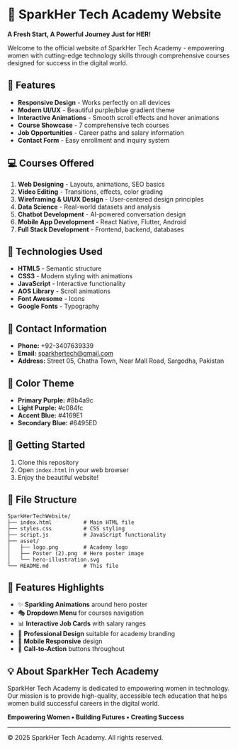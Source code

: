 # 🌟 SparkHer Tech Academy Website

**A Fresh Start, A Powerful Journey Just for HER!**

Welcome to the official website of SparkHer Tech Academy - empowering women with cutting-edge technology skills through comprehensive courses designed for success in the digital world.

## 🚀 Features

- **Responsive Design** - Works perfectly on all devices
- **Modern UI/UX** - Beautiful purple/blue gradient theme
- **Interactive Animations** - Smooth scroll effects and hover animations
- **Course Showcase** - 7 comprehensive tech courses
- **Job Opportunities** - Career paths and salary information
- **Contact Form** - Easy enrollment and inquiry system

## 💻 Courses Offered

1. **Web Designing** - Layouts, animations, SEO basics
2. **Video Editing** - Transitions, effects, color grading
3. **Wireframing & UI/UX Design** - User-centered design principles
4. **Data Science** - Real-world datasets and analysis
5. **Chatbot Development** - AI-powered conversation design
6. **Mobile App Development** - React Native, Flutter, Android
7. **Full Stack Development** - Frontend, backend, databases

## 🎯 Technologies Used

- **HTML5** - Semantic structure
- **CSS3** - Modern styling with animations
- **JavaScript** - Interactive functionality
- **AOS Library** - Scroll animations
- **Font Awesome** - Icons
- **Google Fonts** - Typography

## 📱 Contact Information

- **Phone:** +92-3407639339
- **Email:** sparkhertech@gmail.com
- **Address:** Street 05, Chatha Town, Near Mall Road, Sargodha, Pakistan

## 🌈 Color Theme

- **Primary Purple:** #8b4a9c
- **Light Purple:** #c084fc
- **Accent Blue:** #4169E1
- **Secondary Blue:** #6495ED

## 🚀 Getting Started

1. Clone this repository
2. Open `index.html` in your web browser
3. Enjoy the beautiful website!

## 📄 File Structure

```
SparkHerTechWebsite/
├── index.html          # Main HTML file
├── styles.css          # CSS styling
├── script.js           # JavaScript functionality
├── asset/
│   ├── logo.png        # Academy logo
│   ├── Poster (2).png  # Hero poster image
│   └── hero-illustration.svg
└── README.md           # This file
```

## 🎨 Features Highlights

- ✨ **Sparkling Animations** around hero poster
- 🎭 **Dropdown Menu** for courses navigation
- 📊 **Interactive Job Cards** with salary ranges
- 🌟 **Professional Design** suitable for academy branding
- 📱 **Mobile Responsive** design
- 🎯 **Call-to-Action** buttons throughout

## 💡 About SparkHer Tech Academy

SparkHer Tech Academy is dedicated to empowering women in technology. Our mission is to provide high-quality, accessible tech education that helps women build successful careers in the digital world.

**Empowering Women • Building Futures • Creating Success**

---

© 2025 SparkHer Tech Academy. All rights reserved.
